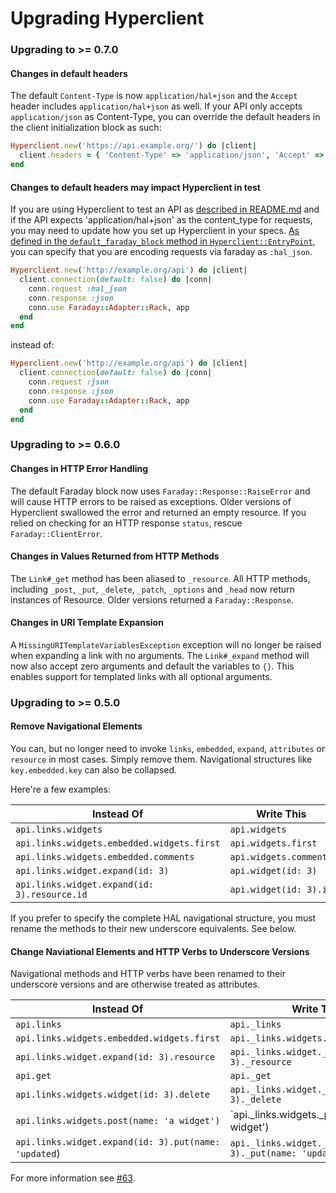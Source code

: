 Upgrading Hyperclient
=====================

### Upgrading to >= 0.7.0

#### Changes in default headers

The default `Content-Type` is now `application/hal+json` and the `Accept` header includes `application/hal+json` as well.
If your API only accepts `application/json` as Content-Type, you can override the default headers in the client initialization block as such:

```rb
Hyperclient.new('https://api.example.org/') do |client|
  client.headers = { 'Content-Type' => 'application/json', 'Accept' => 'application/json,application/hal+json' }
end
```

#### Changes to default headers may impact Hyperclient in test

If you are using Hyperclient to test an API as [described in README.md](https://github.com/codegram/hyperclient#testing-using-hyperclient) and if the API expects 'application/hal+json' as the content_type for requests, you may need to update how you set up Hyperclient in your specs.  [As defined in the ```default_faraday_block``` method in ```Hyperclient::EntryPoint```](https://github.com/codegram/hyperclient/blob/9f908854395523b38e0d4fc834d6db1f8b6dfb22/lib/hyperclient/entry_point.rb#L129), you can specify that you are encoding requests via faraday as ```:hal_json```.

```ruby
Hyperclient.new('http://example.org/api') do |client|
  client.connection(default: false) do |conn|
    conn.request :hal_json
    conn.response :json
    conn.use Faraday::Adapter::Rack, app
  end
end
```

instead of:

```ruby
Hyperclient.new('http://example.org/api') do |client|
  client.connection(default: false) do |conn|
    conn.request :json
    conn.response :json
    conn.use Faraday::Adapter::Rack, app
  end
end
```

### Upgrading to >= 0.6.0

#### Changes in HTTP Error Handling

The default Faraday block now uses `Faraday::Response::RaiseError` and will cause HTTP errors to be raised as exceptions. Older versions of Hyperclient swallowed the error and returned an empty resource. If you relied on checking for an HTTP response `status`, rescue `Faraday::ClientError`.

#### Changes in Values Returned from HTTP Methods

The `Link#_get` method has been aliased to `_resource`. All HTTP methods, including `_post`, `_put`, `_delete`, `_patch`, `_options` and `_head` now return instances of Resource. Older versions returned a `Faraday::Response`.

#### Changes in URI Template Expansion

A `MissingURITemplateVariablesException` exception will no longer be raised when expanding a link with no arguments. The `Link#_expand` method will now also accept zero arguments and default the variables to `{}`. This enables support for templated links with all optional arguments.

### Upgrading to >= 0.5.0

#### Remove Navigational Elements

You can, but no longer need to invoke `links`, `embedded`, `expand`, `attributes` or `resource` in most cases. Simply remove them. Navigational structures like `key.embedded.key` can also be collapsed.

Here're a few examples:

Instead Of                                      | Write This
----------------------------------------------- | -----------------------
`api.links.widgets`                             | `api.widgets`
`api.links.widgets.embedded.widgets.first`      | `api.widgets.first`
`api.links.widgets.embedded.comments`           | `api.widgets.comments`
`api.links.widget.expand(id: 3)`                | `api.widget(id: 3)`
`api.links.widget.expand(id: 3).resource.id`    | `api.widget(id: 3).id`

If you prefer to specify the complete HAL navigational structure, you must rename the methods to their new underscore equivalents. See below.

#### Change Naviational Elements and HTTP Verbs to Underscore Versions

Navigational methods and HTTP verbs have been renamed to their underscore versions and are otherwise treated as attributes.

Instead Of                                              | Write This
------------------------------------------------------- | ----------------------------------------------------------------
`api.links`                                             | `api._links`
`api.links.widgets.embedded.widgets.first`              | `api._links.widgets._embedded.first`
`api.links.widget.expand(id: 3).resource`               | `api._links.widget._expand(id: 3)._resource`
`api.get`                                               | `api._get`
`api.links.widgets.widget(id: 3).delete`                | `api._links.widget._expand(id: 3)._delete`
`api.links.widgets.post(name: 'a widget')`              | `api._links.widgets._post(name: 'a widget')
`api.links.widget.expand(id: 3).put(name: 'updated`)    | `api._links.widget._expand(id: 3)._put(name: 'updated')`

For more information see [#63](https://github.com/codegram/hyperclient/pull/63).
